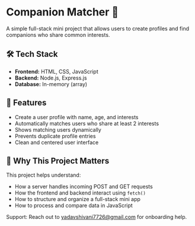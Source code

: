 # Companion Matcher 👥

A simple full-stack mini project that allows users to create profiles and find companions who share common interests.

## 🛠 Tech Stack
- **Frontend:** HTML, CSS, JavaScript
- **Backend:** Node.js, Express.js
- **Database:** In-memory (array)

## 🚀 Features

- Create a user profile with name, age, and interests
- Automatically matches users who share at least 2 interests
- Shows matching users dynamically
- Prevents duplicate profile entries
- Clean and centered user interface

## 🧠 Why This Project Matters

This project helps understand:
- How a server handles incoming POST and GET requests
- How the frontend and backend interact using `fetch()`
- How to structure and organize a full-stack mini app
- How to process and compare data in JavaScript


Support: Reach out to yadavshivani7726@gmail.com for onboarding help.
